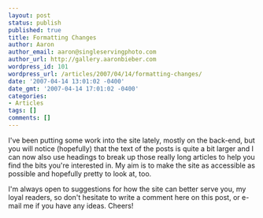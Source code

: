 ```yaml
---
layout: post
status: publish
published: true
title: Formatting Changes
author: Aaron
author_email: aaron@singleservingphoto.com
author_url: http://gallery.aaronbieber.com
wordpress_id: 101
wordpress_url: /articles/2007/04/14/formatting-changes/
date: '2007-04-14 13:01:02 -0400'
date_gmt: '2007-04-14 17:01:02 -0400'
categories:
- Articles
tags: []
comments: []
---
```

I've been putting some work into the site lately, mostly on the
back-end, but you will notice (hopefully) that the text of the posts is
quite a bit larger and I can now also use headings to break up those
really long articles to help you find the bits you're interested in. My
aim is to make the site as accessible as possible and hopefully pretty
to look at, too.

I'm always open to suggestions for how the site can better serve you, my
loyal readers, so don't hesitate to write a comment here on this post,
or e-mail me if you have any ideas. Cheers!
